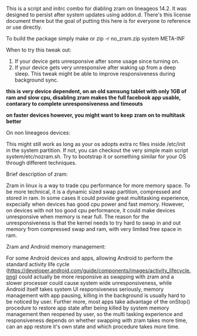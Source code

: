 This is a script and initrc combo for diabling zram on lineageos 14.2. It was designed to persist after system updates using addon.d. There's this license document there but the goal of putting this here is for everyone to reference or use directly.

To build the package simply
	make
	or
	zip -r no_zram.zip system META-INF

When to try this tweak out:

1. If your device gets unresponsive after some usage since turning on.
2. If your device gets very unresponsive after waking up from a deep sleep. This tweak might be able to improve responsiveness during background sync.

**this is very device dependent, on an old samsung tablet with only 1GB of ram and slow cpu, disabling zram makes the full facebook app usable, contarary to complete unresponsiveness and timeouts**

**on faster devices however, you might want to keep zram on to multitask better**


On non lineageos devices:

This might still work as long as your os adopts extra rc files inside /etc/init in the system partition. If not, you can checkout the very simple main script system/etc/nozram.sh. Try to bootstrap it or something similar for your OS through different techniques.


Brief description of zram:

Zram in linux is a way to trade cpu performance for more memory space. To be more technical, it is a dynamic sized swap partition, compressed and stored in ram. In some cases it could provide great multitasking experience, expecially when devices has good cpu power and fast memory. However, on devices with not too good cpu performance, it could make devices unresponsive when memory is near full. The reason for the unresponsiveness is that the kernel needs to try hard to swap in and out memory from compressed swap and ram, with very limited free space in ram.


Zram and Android memory management:

For some Android devices and apps, allowing Android to perform the standard activity life cycle (https://developer.android.com/guide/components/images/activity_lifecycle.png) could actually be more responsive as swapping with zram and a slower processer could cause system wide unresponsiveness, while Android itself takes system UI responsiveness seriously, memory management with app pausing, killing in the background is usually hard to be noticed by user. Further more, most apps take advantage of the onStop() procedure to restore app state after being killed by system memory management then reopened by user, so the multi tasking experience and responsiveness depends on whether swapping with zram takes more time, can an app restore it's own state and which procedure takes more time.

